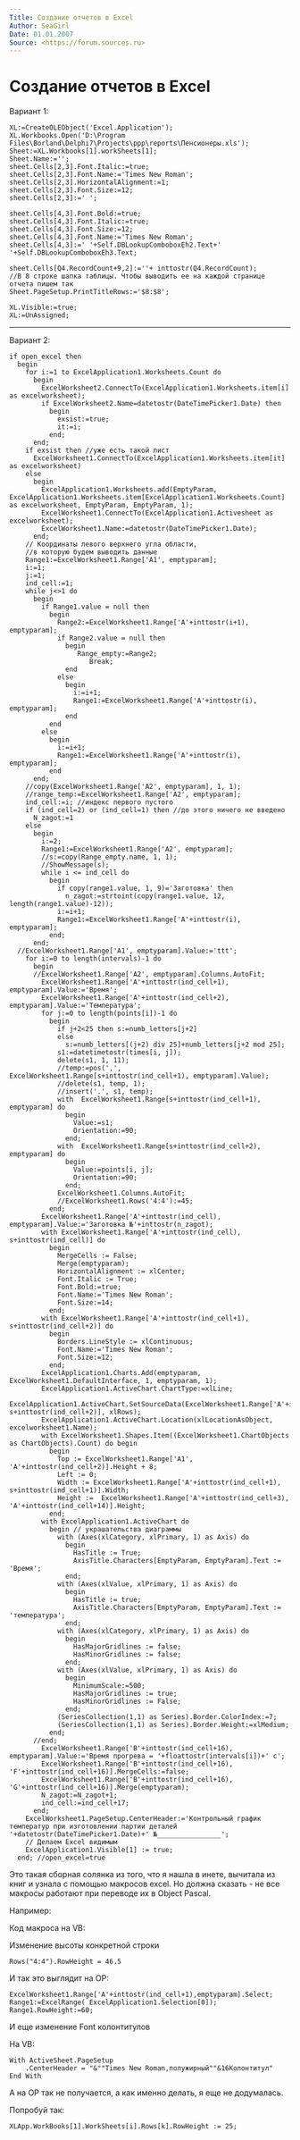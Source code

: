 ```yaml
---
Title: Создание отчетов в Excel
Author: SeaGirl
Date: 01.01.2007
Source: <https://forum.sources.ru>
---
```



Создание отчетов в Excel
========================

Вариант 1:

    XL:=CreateOLEObject('Excel.Application');
    XL.Workbooks.Open('D:\Program Files\Borland\Delphi7\Projects\ppp\reports\Пенсионеры.xls');
    Sheet:=XL.Workbooks[1].workSheets[1];
    Sheet.Name:='';
    sheet.Cells[2,3].Font.Italic:=true;
    sheet.Cells[2,3].Font.Name:='Times New Roman';
    sheet.Cells[2,3].HorizontalAlignment:=1;
    sheet.Cells[2,3].Font.Size:=12;
    sheet.Cells[2,3]:=' ';
 
    sheet.Cells[4,3].Font.Bold:=true;
    sheet.Cells[4,3].Font.Italic:=true;
    sheet.Cells[4,3].Font.Size:=12;
    sheet.Cells[4,3].Font.Name:='Times New Roman';
    sheet.Cells[4,3]:=' '+Self.DBLookupComboboxEh2.Text+'    '+Self.DBLookupComboboxEh3.Text;
 
    sheet.Cells[Q4.RecordCount+9,2]:=''+ inttostr(Q4.RecordCount);
    //В 8 строке шапка таблицы. Чтобы выводить ее на каждой странице отчета пишем так 
    Sheet.PageSetup.PrintTitleRows:='$8:$8';
 
    XL.Visible:=true;
    XL:=UnAssigned;


------------------------------------------------------------------------

Вариант 2:

    if open_excel then
      begin
        for i:=1 to ExcelApplication1.Worksheets.Count do
          begin
            ExcelWorksheet2.ConnectTo(ExcelApplication1.Worksheets.item[i] as excelworksheet);
            if ExcelWorksheet2.Name=datetostr(DateTimePicker1.Date) then
              begin
                exsist:=true;
                it:=i;
              end;
          end;
        if exsist then //уже есть такой лист
          ExcelWorksheet1.ConnectTo(ExcelApplication1.Worksheets.item[it] as excelworksheet)
        else
          begin
            ExcelApplication1.Worksheets.add(EmptyParam, ExcelApplication1.Worksheets.item[ExcelApplication1.Worksheets.Count] as excelworksheet, EmptyParam, EmptyParam, 1);
            ExcelWorksheet1.ConnectTo(ExcelApplication1.Activesheet as excelworksheet);
            ExcelWorksheet1.Name:=datetostr(DateTimePicker1.Date);
          end;
        // Координаты левого верхнего угла области,
        //в которую будем выводить данные
        Range1:=ExcelWorksheet1.Range['A1', emptyparam];
        i:=1;
        j:=1;
        ind_cell:=1;
        while j<>1 do
          begin
            if Range1.value = null then
              begin
                Range2:=ExcelWorksheet1.Range['A'+inttostr(i+1), emptyparam];
                if Range2.value = null then
                  begin
                     Range_empty:=Range2;
                        Break;
                  end
                else
                  begin
                    i:=i+1;
                    Range1:=ExcelWorksheet1.Range['A'+inttostr(i), emptyparam];
                  end
              end
            else
              begin
                i:=i+1;
                Range1:=ExcelWorksheet1.Range['A'+inttostr(i), emptyparam];
              end
          end;
        //copy(ExcelWorksheet1.Range['A2', emptyparam], 1, 1);
        //range_temp:=ExcelWorksheet1.Range['A2', emptyparam];
        ind_cell:=i; //индекс первого пустого
        if (ind_cell=2) or (ind_cell=1) then //до этого ничего не введено
          N_zagot:=1
        else
          begin
            i:=2;
            Range1:=ExcelWorksheet1.Range['A2', emptyparam];
            //s:=copy(Range_empty.name, 1, 1);
            //ShowMessage(s);
            while i <= ind_cell do
              begin
                if copy(range1.value, 1, 9)='Заготовка' then
                  n_zagot:=strtoint(copy(range1.value, 12, length(range1.value)-12));
                i:=i+1;
                Range1:=ExcelWorksheet1.Range['A'+inttostr(i), emptyparam];
              end;
          end;
      //ExcelWorksheet1.Range['A1', emptyparam].Value:='ttt';
        for i:=0 to length(intervals)-1 do
          begin
          //ExcelWorksheet1.Range['A2', emptyparam].Columns.AutoFit;
            ExcelWorksheet1.Range['A'+inttostr(ind_cell+1), emptyparam].Value:='Время';
            ExcelWorksheet1.Range['A'+inttostr(ind_cell+2), emptyparam].Value:='Температура';
            for j:=0 to length(points[i])-1 do
              begin
                if j+2<25 then s:=numb_letters[j+2]
                else
                  s:=numb_letters[(j+2) div 25]+numb_letters[j+2 mod 25];
                s1:=datetimetostr(times[i, j]);
                delete(s1, 1, 11);
                //temp:=pos(',', ExcelWorksheet1.Range[s+inttostr(ind_cell+1), emptyparam].Value);
                //delete(s1, temp, 1);
                //insert('.', s1, temp);
                with  ExcelWorksheet1.Range[s+inttostr(ind_cell+1), emptyparam] do
                  begin
                    Value:=s1;
                    Orientation:=90;
                  end;
                with  ExcelWorksheet1.Range[s+inttostr(ind_cell+2), emptyparam] do
                  begin
                    Value:=points[i, j];
                    Orientation:=90;
                  end;
                ExcelWorksheet1.Columns.AutoFit;
                //ExcelWorksheet1.Rows('4:4'):=45;
              end;
            ExcelWorksheet1.Range['A'+inttostr(ind_cell), emptyparam].Value:='Заготовка №'+inttostr(n_zagot);
            with ExcelWorksheet1.Range['A'+inttostr(ind_cell), s+inttostr(ind_cell)] do
              begin
                MergeCells := False;
                Merge(emptyparam);
                HorizontalAlignment := xlCenter;
                Font.Italic := True;
                Font.Bold:=true;
                Font.Name:='Times New Roman';
                Font.Size:=14;
              end;
            with ExcelWorksheet1.Range['A'+inttostr(ind_cell+1), s+inttostr(ind_cell+2)] do
              begin
                Borders.LineStyle := xlContinuous;
                Font.Name:='Times New Roman';
                Font.Size:=12;
              end;
            ExcelApplication1.Charts.Add(emptyparam, ExcelWorksheet1.DefaultInterface, 1, emptyparam, 1);
            ExcelApplication1.ActiveChart.ChartType:=xlLine;
            ExcelApplication1.ActiveChart.SetSourceData(ExcelWorksheet1.Range['A'+inttostr(ind_cell+1), s+inttostr(ind_cell+2)], xlRows);
            ExcelApplication1.ActiveChart.Location(xlLocationAsObject, excelworksheet1.Name);
            with ExcelWorksheet1.Shapes.Item((ExcelWorksheet1.ChartObjects as ChartObjects).Count) do begin
              begin
                Top := ExcelWorksheet1.Range['A1', 'A'+inttostr(ind_cell+2)].Height + 8;
                Left := 0;
                Width := ExcelWorksheet1.Range['A'+inttostr(ind_cell+1), s+inttostr(ind_cell+1)].Width;
                Height :=  ExcelWorksheet1.Range['A'+inttostr(ind_cell+3), 'A'+inttostr(ind_cell+14)].Height;
              end;
            with ExcelApplication1.ActiveChart do
              begin // украшательства диаграммы
                with (Axes(xlCategory, xlPrimary, 1) as Axis) do
                  begin
                    HasTitle := True;
                    AxisTitle.Characters[EmptyParam, EmptyParam].Text := 'Время';
                  end;
                with (Axes(xlValue, xlPrimary, 1) as Axis) do
                  begin
                    HasTitle := true;
                    AxisTitle.Characters[EmptyParam, EmptyParam].Text := 'температура';
                  end;
                with (Axes(xlCategory, xlPrimary, 1) as Axis) do
                  begin
                    HasMajorGridlines := false;
                    HasMinorGridlines := false;
                  end;
                with (Axes(xlValue, xlPrimary, 1) as Axis) do
                  begin
                    MinimumScale:=500;
                    HasMajorGridlines := true;
                    HasMinorGridlines := False;
                  end;
                (SeriesCollection(1,1) as Series).Border.ColorIndex:=7;
                (SeriesCollection(1,1) as Series).Border.Weight:=xlMedium;
              end;
          //end;
            ExcelWorksheet1.Range['B'+inttostr(ind_cell+16), emptyparam].Value:='Время прогрева = '+floattostr(intervals[i])+' c';
            ExcelWorksheet1.Range['B'+inttostr(ind_cell+16), 'F'+inttostr(ind_cell+16)].MergeCells:=false;
            ExcelWorksheet1.Range['B'+inttostr(ind_cell+16), 'G'+inttostr(ind_cell+16)].Merge(emptyparam);
            N_zagot:=N_zagot+1;
            ind_cell:=ind_cell+17;
          end;
        ExcelWorksheet1.PageSetup.CenterHeader:='Контрольный график температур при изготовлении партии деталей '+datetostr(DateTimePicker1.Date)+' №________________';
        // Делаем Excel видимым
        ExcelApplication1.Visible[1] := true;
      end; //open_excel=true

Это такая сборная солянка из того, что я нашла в инете, вычитала из книг
и узнала с помощью макросов excel. Но должна сказать - не все макросы
работают при переводе их в Object Pascal.

Например:

Код макроса на VB:

Изменение высоты конкретной строки

    Rows("4:4").RowHeight = 46.5

И так это выглядит на OP:

    ExcelWorksheet1.Range['A'+inttostr(ind_cell+1),emptyparam].Select;
    Range1:=ExcelRange( ExcelApplication1.Selection[0]);
    Range1.RowHeight:=60;

И еще изменение Font колонтитулов

На VB:

    With ActiveSheet.PageSetup
        .CenterHeader = "&""Times New Roman,полужирный""&16Колонтитул"
    End With


А на OP так не получается, а как именно делать, я еще не додумалась.

Попробуй так:

    XLApp.WorkBooks[1].WorkSheets[i].Rows[k].RowHeight := 25;

